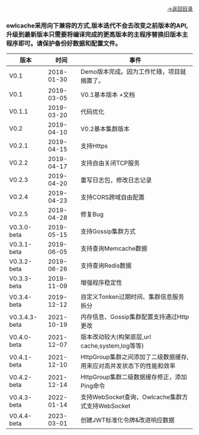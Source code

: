 [<p align="right">->返回目录</p>](0.directory.md)  


### owlcache采用向下兼容的方式,版本迭代不会去改变之前版本的API,升级到最新版本只需要将编译完成的更高版本的主程序替换旧版本主程序即可。请保护备份好数据和配置文件。  



|   版本 |   时间  |   事件
| --- | --- | --- |
|  V0.1  |   2018-01-30  |  Demo版本完成。因为工作忙碌，项目就搁置了。 |  
|  V0.1  |   2019-03-05  |  V0.1基本版本 +文档 |  
|  V0.1.1  | 2019-03-20  |  代码优化 | 
|  V0.2  |   2019-04-10  |  V0.2基本集群版本 |  
|  V0.2.1 |  2019-04-15  |  支持Https |  
|  V0.2.2 |  2019-04-17  |  支持自由关闭TCP服务 |  
|  V0.2.3 |  2019-04-20  |  重写日志包，修改日志记录 |  
|  V0.2.4 |  2019-04-23  |  支持CORS跨域自由配置 |  
|  V0.2.5 |  2019-04-28  |  修复Bug |    
|  V0.3.0-beta |  2019-05-15  |  支持Gossip集群方式  |     
|  V0.3.1-beta |  2019-06-05  |  支持查询Memcache数据  |      
|  V0.3.2-beta |  2019-06-26  |  支持查询Redis数据  |      
|  V0.3.3-beta |  2019-11-09  |  增强程序稳定性  |      
|  V0.3.4-beta |  2019-12-12  |  自定义Tonken过期时间、集群信息服务拆分  |      
|  V0.3.4.3-beta |  2021-10-19  |  内存信息、Gossip集群配置支持通过Http更改  |      
|  V0.4.0-beta |  2021-12-07  |  版本改动较大(构架底层,url cache,system,log等等)  |      
|  V0.4.1-beta |  2021-12-10  |  HttpGroup集群之间添加了二级数据缓存,用来应对高并发状态下的性能和效率  |      
|  V0.4.2-beta |  2021-12-14  |  HttpGroup集群二级数据缓存修正，添加Ping命令  |      
|  V0.4.3-beta |  2022-01-14  |  支持WebSocket查询，Owlcache集群方式支持WebSocket  |      
|  V0.4.4-beta |  2023-03-01  |  创建JWT标准化令牌&改进响应数据  |      
